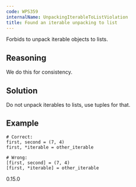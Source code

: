 ```yaml
---
code: WPS359
internalName: UnpackingIterableToListViolation
title: Found an iterable unpacking to list
---
```


Forbids to unpack iterable objects to lists.

## Reasoning
We do this for consistency.

## Solution
Do not unpack iterables to lists, use tuples for that.

## Example

    # Correct:
    first, second = (7, 4)
    first, *iterable = other_iterable
    
    # Wrong:
    [first, second] = (7, 4)
    [first, *iterable] = other_iterable

<div class="versionadded">

0.15.0

</div>